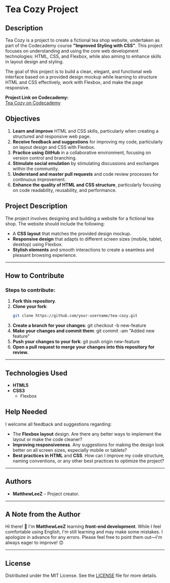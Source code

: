 # Tea Cozy Project

## Description

Tea Cozy is a project to create a fictional tea shop website, undertaken as part of the Codecademy course **"Improved Styling with CSS"**. This project focuses on understanding and using the core web development technologies: HTML, CSS, and Flexbox, while also aiming to enhance skills in layout design and styling.

The goal of this project is to build a clean, elegant, and functional web interface based on a provided design mockup while learning to structure HTML and CSS effectively, work with Flexbox, and make the page responsive.

**Project Link on Codecademy:**  
[Tea Cozy on Codecademy](https://www.codecademy.com/journeys/front-end-engineer/paths/fecj-22-improved-styling-with-css/tracks/fecj-22-making-a-website-responsive/modules/wdcp-22-layout-with-flexbox-c6c85b4d-0af4-463c-a524-60d812a4b011/projects/tea-cozy)

## Objectives

1. **Learn and improve** HTML and CSS skills, particularly when creating a structured and responsive web page.
2. **Receive feedback and suggestions** for improving my code, particularly on layout design and CSS with Flexbox.
3. **Practice using GitHub** in a collaborative environment, focusing on version control and branching.
4. **Stimulate social emulation** by stimulating discussions and exchanges within the community.
5. **Understand and master pull requests** and code review processes for continuous improvement.
6. **Enhance the quality of HTML and CSS structure**, particularly focusing on code readability, reusability, and performance.

## Project Description

The project involves designing and building a website for a fictional tea shop. The website should include the following:

- A **CSS layout** that matches the provided design mockup.
- **Responsive design** that adapts to different screen sizes (mobile, tablet, desktop) using Flexbox.
- **Stylish elements** and smooth interactions to create a seamless and pleasant browsing experience.

---

## How to Contribute

### Steps to contribute:

1. **Fork this repository**.
2. **Clone your fork**:
   ```bash
   git clone https://github.com/your-username/tea-cozy.git
3. **Create a branch for your changes**:
   git checkout -b new-feature
4. **Make your changes and commit them**:
   git commit -am "Added new feature"
5. **Push your changes to your fork**:
   git push origin new-feature
6. **Open a pull request to merge your changes into this repository for review.**

---

## Technologies Used

- **HTML5**
- **CSS3**
  - Flexbox

## Help Needed

I welcome all feedback and suggestions regarding:

- The **Flexbox layout** design. Are there any better ways to implement the layout or make the code cleaner?
- **Improving responsiveness**. Any suggestions for making the design look better on all screen sizes, especially mobile or tablets?
- **Best practices in HTML** and **CSS**. How can I improve my code structure, naming conventions, or any other best practices to optimize the project?

---

## Authors

- **MatthewLeeZ** – Project creator.

---

## A Note from the Author

Hi there! 👋 I'm **MatthewLeeZ** learning **front-end development**. While I feel comfortable using English, I'm still learning and may make some mistakes. I apologize in advance for any errors. Please feel free to point them out—I'm always eager to improve! 😊

---

## License

Distributed under the MIT License. See the [LICENSE](LICENSE) file for more details.
